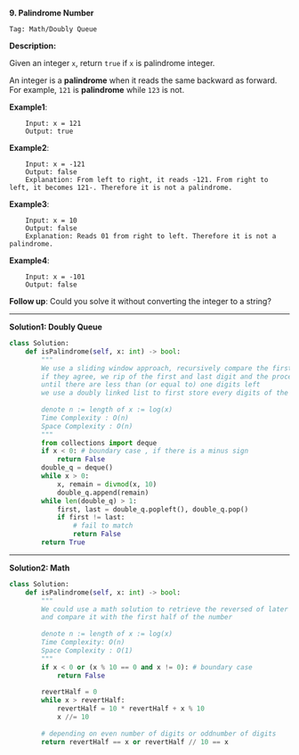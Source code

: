**9. Palindrome Number**

```Tag: Math/Doubly Queue```

**Description:**

Given an integer ```x```, return ```true``` if ```x``` is palindrome integer.

An integer is a **palindrome** when it reads the same backward as forward. For example, ```121``` is **palindrome** while ```123``` is not.

**Example1**:

        Input: x = 121
        Output: true

**Example2**:

        Input: x = -121
        Output: false
        Explanation: From left to right, it reads -121. From right to left, it becomes 121-. Therefore it is not a palindrome.
        
**Example3**:

        Input: x = 10
        Output: false
        Explanation: Reads 01 from right to left. Therefore it is not a palindrome.

**Example4**:

        Input: x = -101
        Output: false
        
**Follow up**: Could you solve it without converting the integer to a string?

-----------

**Solution1: Doubly Queue**

```python
class Solution:
    def isPalindrome(self, x: int) -> bool:
        """
        We use a sliding window approach, recursively compare the first and last digit of this number 'x'
        if they agree, we rip of the first and last digit and the process continue
        until there are less than (or equal to) one digits left
        we use a doubly linked list to first store every digits of the number 'x', and do sliding window comparison 
        
        denote n := length of x := log(x)
        Time Complexity : O(n)
        Space Complexity : O(n)
        """
        from collections import deque
        if x < 0: # boundary case , if there is a minus sign
            return False
        double_q = deque()
        while x > 0:
            x, remain = divmod(x, 10)
            double_q.append(remain)
        while len(double_q) > 1:
            first, last = double_q.popleft(), double_q.pop()
            if first != last:
                # fail to match
                return False
        return True
```

-----------

**Solution2: Math**

```python
class Solution:
    def isPalindrome(self, x: int) -> bool:
        """
        We could use a math solution to retrieve the reversed of later half of the number
        and compare it with the first half of the number
        
        denote n := length of x := log(x)
        Time Complexity: O(n)
        Space Complexity : O(1)        
        """
        if x < 0 or (x % 10 == 0 and x != 0): # boundary case
            return False
        
        revertHalf = 0
        while x > revertHalf:
            revertHalf = 10 * revertHalf + x % 10
            x //= 10
            
        # depending on even number of digits or oddnumber of digits
        return revertHalf == x or revertHalf // 10 == x
```
